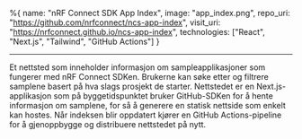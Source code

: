 %{
name: "nRF Connect SDK App Index",
image: "app_index.png",
repo_uri: "https://github.com/nrfconnect/ncs-app-index",
visit_uri: "https://nrfconnect.github.io/ncs-app-index",
technologies: ["React", "Next.js", "Tailwind", "GitHub Actions"]
}

---

Et nettsted som inneholder informasjon om sampleapplikasjoner som
fungerer med nRF Connect SDKen. Brukerne kan søke etter og filtrere
samplene basert på hva slags prosjekt de starter. Nettstedet er en
Next.js-applikasjon som på byggetidspunktet bruker GitHub-SDKen for
å hente informasjon om samplene, for så å generere en statisk
nettside som enkelt kan hostes. Når indeksen blir oppdatert kjører
en GitHub Actions-pipeline for å gjenoppbygge og distribuere
nettstedet på nytt.
